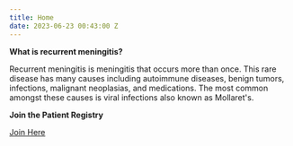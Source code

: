 ```yaml
---
title: Home
date: 2023-06-23 00:43:00 Z
---
```


**What is recurrent meningitis?**

Recurrent meningitis is meningitis that occurs more than once. This rare disease has many causes including autoimmune diseases, benign tumors, infections, malignant neoplasias, and medications. The most common amongst these causes is viral infections also known as Mollaret's.

**Join the Patient Registry**

[Join Here](https://cordsconnect.sanfordresearch.org/BayaPES/sf/screeningForm?id=SFSFL)